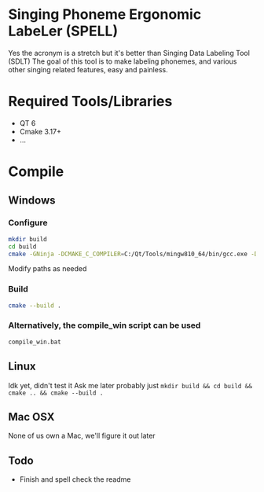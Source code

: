 # Singing Phoneme Ergonomic LabeLer (SPELL)
Yes the acronym is a stretch but it's better than Singing Data Labeling Tool (SDLT)
The goal of this tool is to make labeling phonemes, and various other singing related features, easy and painless.

# Required Tools/Libraries
- QT 6
- Cmake 3.17+
- ...

# Compile
## Windows
### Configure
```bash
mkdir build
cd build
cmake -GNinja -DCMAKE_C_COMPILER=C:/Qt/Tools/mingw810_64/bin/gcc.exe -DCMAKE_CXX_COMPILER=C:/Qt/Tools/mingw810_64/bin/g++.exe "-DCMAKE_PREFIX_PATH:STRING=C:/Qt/6.1.2/mingw81_64" ..
```
Modify paths as needed
### Build
```bash
cmake --build .
```

### Alternatively, the compile_win script can be used
```bash
compile_win.bat
```


## Linux
Idk yet, didn't test it
Ask me later
probably just ``mkdir build && cd build && cmake .. && cmake --build .``

## Mac OSX
None of us own a Mac, we'll figure it out later

## Todo
- Finish and spell check the readme
